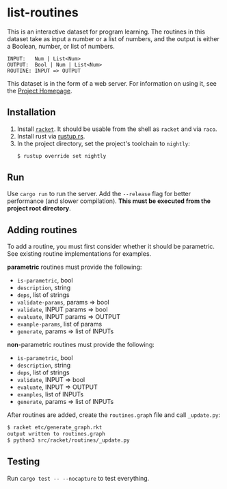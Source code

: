 # list-routines

This is an interactive dataset for program learning. The routines in this
dataset take as input a number or a list of numbers, and the output is
either a Boolean, number, or list of numbers.

```
INPUT:   Num | List<Num>
OUTPUT:  Bool | Num | List<Num>
ROUTINE: INPUT => OUTPUT
```

This dataset is in the form of a web server. For information on using it,
see the [Project Homepage](https://lucasem.github.io/list-routines/).

## Installation

1. Install [`racket`](http://racket-lang.org). It should be usable from the
   shell as `racket` and via `raco`.
2. Install rust via [rustup.rs](https://rustup.rs).
3. In the project directory, set the project's toolchain to `nightly`:
   ```sh
   $ rustup override set nightly
   ```

## Run

Use `cargo run` to run the server. Add the `--release` flag for better
performance (and slower compilation). **This must be executed from the
project root directory**.

## Adding routines

To add a routine, you must first consider whether it should be
parametric. See existing routine implementations for examples.

**parametric** routines must provide the following:
- `is-parametric`, bool
- `description`, string
- `deps`, list of strings
- `validate-params`, params => bool
- `validate`, INPUT params => bool
- `evaluate`, INPUT params => OUTPUT
- `example-params`, list of params
- `generate`, params => list of INPUTs

**non**-parametric routines must provide the following:
- `is-parametric`, bool
- `description`, string
- `deps`, list of strings
- `validate`, INPUT => bool
- `evaluate`, INPUT => OUTPUT
- `examples`, list of INPUTs
- `generate`, params => list of INPUTs

After routines are added, create the `routines.graph` file and call `_update.py`:

```sh
$ racket etc/generate_graph.rkt
output written to routines.graph
$ python3 src/racket/routines/_update.py
```

## Testing

Run `cargo test -- --nocapture` to test everything.
